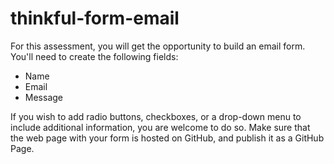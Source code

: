 # thinkful-form-email
For this assessment, you will get the opportunity to build an email form. You'll need to create the following fields:

- Name
- Email
- Message

If you wish to add radio buttons, checkboxes, or a drop-down menu to include additional information, you are welcome to do so. Make sure that the web page with your form is hosted on GitHub, and publish it as a GitHub Page.
